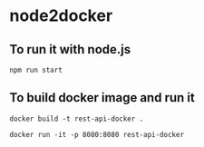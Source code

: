 # node2docker

## To run it with node.js
```shell
npm run start
```

## To build docker image and run it
```shell
docker build -t rest-api-docker .
```
```shell
docker run -it -p 8080:8080 rest-api-docker
```